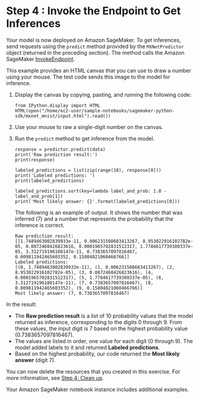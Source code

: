 # Step 4 : Invoke the Endpoint to Get Inferences<a name="mxnet-example-invoke"></a>

Your model is now deployed on Amazon SageMaker\. To get inferences, send requests using the `predict` method provided by the `MXNetPredictor` object \(returned in the preceding section\)\. The method calls the Amazon SageMaker [InvokeEndpoint](API_runtime_InvokeEndpoint.md)\. 

This example provides an HTML canvas that you can use to draw a number using your mouse\. The test code sends this image to the model for inference\.

1. Display the canvas by copying, pasting, and running the following code:

   ```
   from IPython.display import HTML
   HTML(open("/home/ec2-user/sample-notebooks/sagemaker-python-sdk/mxnet_mnist/input.html").read())
   ```

1. Use your mouse to raw a single\-digit number on the canvas\. 

1. Run the `predict` method to get inference from the model\. 

   ```
   response = predictor.predict(data)
   print('Raw prediction result:')
   print(response)
   
   labeled_predictions = list(zip(range(10), response[0]))
   print('Labeled predictions: ')
   print(labeled_predictions)
   
   labeled_predictions.sort(key=lambda label_and_prob: 1.0 - label_and_prob[1])
   print('Most likely answer: {}'.format(labeled_predictions[0]))
   ```

   The following is an example of output\. It shows the number that was inferred \(7\) and a number that represents the probability that the inference is correct\.

   ```
   Raw prediction result:
   [[1.7489463002839933e-11, 0.006231508683413267, 8.953022916102782e-05, 0.0872468426823616, 0.0001965702831512317, 1.7784617739380337e-05, 3.312719196180147e-11, 0.7383657097816467, 0.009811942465603352, 0.15804021060466766]]
   Labeled predictions: 
   [(0, 1.7489463002839933e-11), (1, 0.006231508683413267), (2, 8.953022916102782e-05), (3, 0.0872468426823616), (4, 0.0001965702831512317), (5, 1.7784617739380337e-05), (6, 3.312719196180147e-11), (7, 0.7383657097816467), (8, 0.009811942465603352), (9, 0.15804021060466766)]
   Most likely answer: (7, 0.7383657097816467)
   ```

In the result:
+ The **Raw prediction result** is a list of 10 probability values that the model returned as inference, corresponding to the digits 0 through 9\. From these values, the input digit is 7 based on the highest probability value \(0\.7383657097816467\)\.
+ The values are listed in order, one value for each digit \(0 through 9\)\. The model added labels to it and returned **Labeled predictions**\.
+ Based on the highest probability, our code returned the **Most likely answer** \(digit 7\)\. 

You can now delete the resources that you created in this exercise\. For more information, see [Step 4: Clean up](ex1-cleanup.md)\.

Your Amazon SageMaker notebook instance includes additional examples\.